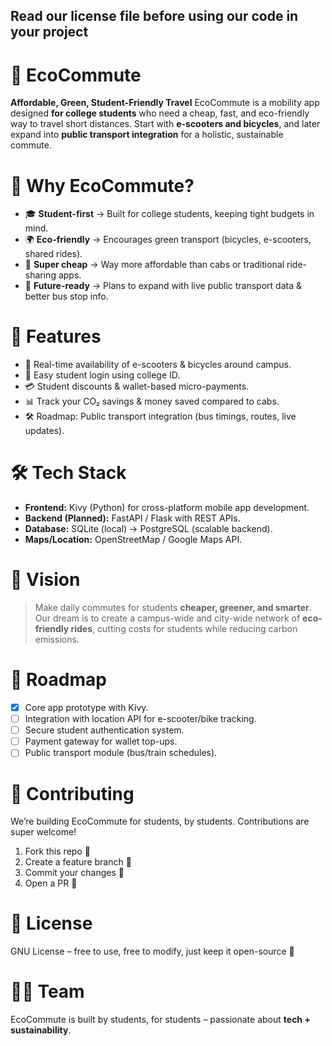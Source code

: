 ## Read our license file before using our code in your project

# 🌱 EcoCommute
**Affordable, Green, Student-Friendly Travel**
EcoCommute is a mobility app designed **for college students** who need a cheap, fast, and eco-friendly way to travel short distances. Start with **e-scooters and bicycles**, and later expand into **public transport integration** for a holistic, sustainable commute.

# 🚀 Why EcoCommute?
* 🎓 **Student-first** → Built for college students, keeping tight budgets in mind.
* 🌍 **Eco-friendly** → Encourages green transport (bicycles, e-scooters, shared rides).
* 💸 **Super cheap** → Way more affordable than cabs or traditional ride-sharing apps.
* 🚌 **Future-ready** → Plans to expand with live public transport data & better bus stop info.

# 📱 Features
* 📍 Real-time availability of e-scooters & bicycles around campus.
* 🔑 Easy student login using college ID.
* 💳 Student discounts & wallet-based micro-payments.
* 📊 Track your CO₂ savings & money saved compared to cabs.
* 🛠️ Roadmap: Public transport integration (bus timings, routes, live updates).

# 🛠️ Tech Stack
* **Frontend:** Kivy (Python) for cross-platform mobile app development.
* **Backend (Planned):** FastAPI / Flask with REST APIs.
* **Database:** SQLite (local) → PostgreSQL (scalable backend).
* **Maps/Location:** OpenStreetMap / Google Maps API.

# 🎯 Vision
> Make daily commutes for students **cheaper, greener, and smarter**.
> Our dream is to create a campus-wide and city-wide network of **eco-friendly rides**, cutting costs for students while reducing carbon emissions.

# 🔮 Roadmap
* [x] Core app prototype with Kivy.
* [ ] Integration with location API for e-scooter/bike tracking.
* [ ] Secure student authentication system.
* [ ] Payment gateway for wallet top-ups.
* [ ] Public transport module (bus/train schedules).

# 🤝 Contributing
We’re building EcoCommute for students, by students. Contributions are super welcome!
1. Fork this repo 🍴
2. Create a feature branch 🌿
3. Commit your changes 📝
4. Open a PR 🚀

# 📜 License
GNU License – free to use, free to modify, just keep it open-source 💚

# 👩‍💻 Team
EcoCommute is built by students, for students – passionate about **tech + sustainability**.
